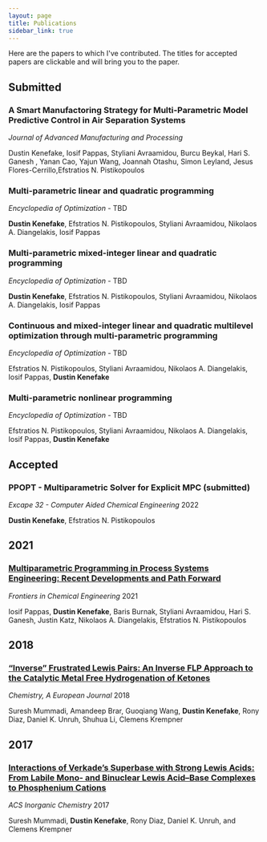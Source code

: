 ```yaml
---
layout: page
title: Publications
sidebar_link: true
---
```


Here are the papers to which I've contributed. The titles for accepted papers are clickable and will bring you to the paper.

## Submitted

### A Smart Manufactoring Strategy for Multi-Parametric Model Predictive Control in Air Separation Systems

*Journal of Advanced Manufacturing and Processing*

Dustin Kenefake, Iosif Pappas, Styliani Avraamidou, Burcu Beykal, Hari S. Ganesh , Yanan Cao, Yajun Wang, Joannah Otashu, Simon Leyland, Jesus Flores-Cerrillo,Efstratios N. Pistikopoulos

### Multi-parametric linear and quadratic programming

*Encyclopedia of Optimization* - TBD

**Dustin Kenefake**, Efstratios N. Pistikopoulos, Styliani Avraamidou, Nikolaos A. Diangelakis, Iosif Pappas

### Multi-parametric mixed-integer linear and quadratic programming

*Encyclopedia of Optimization* - TBD

**Dustin Kenefake**, Efstratios N. Pistikopoulos, Styliani Avraamidou, Nikolaos A. Diangelakis, Iosif Pappas

### Continuous and mixed-integer linear and quadratic multilevel optimization through multi-parametric programming

*Encyclopedia of Optimization* - TBD

Efstratios N. Pistikopoulos, Styliani Avraamidou, Nikolaos A. Diangelakis, Iosif Pappas,  **Dustin Kenefake**

### Multi-parametric nonlinear programming

*Encyclopedia of Optimization* - TBD

Efstratios N. Pistikopoulos, Styliani Avraamidou, Nikolaos A. Diangelakis, Iosif Pappas,  **Dustin Kenefake**

## Accepted

### PPOPT - Multiparametric Solver for Explicit MPC (submitted)

*Excape 32 - Computer Aided Chemical Engineering* 2022

**Dustin Kenefake**, Efstratios N. Pistikopoulos

## 2021

### [Multiparametric Programming in Process Systems Engineering: Recent Developments and Path Forward](https://doi.org/10.3389/fceng.2020.620168) 

*Frontiers in Chemical Engineering* 2021

Iosif Pappas, **Dustin Kenefake**, Baris Burnak, Styliani Avraamidou, Hari S. Ganesh, Justin Katz, Nikolaos A. Diangelakis, Efstratios N. Pistikopoulos


## 2018
### [“Inverse” Frustrated Lewis Pairs: An Inverse FLP Approach to the Catalytic Metal Free Hydrogenation of Ketones](https://doi.org/10.1002/chem.201804370)

*Chemistry, A European Journal* 2018

Suresh Mummadi, Amandeep Brar, Guoqiang Wang, **Dustin Kenefake**, Rony Diaz, Daniel K. Unruh, Shuhua Li, Clemens Krempner

## 2017
### [Interactions of Verkade’s Superbase with Strong Lewis Acids: From Labile Mono- and Binuclear Lewis Acid–Base Complexes to Phosphenium Cations](https://doi.org/10.1021/acs.inorgchem.7b01719)

*ACS Inorganic Chemistry* 2017

Suresh Mummadi, **Dustin Kenefake**, Rony Diaz, Daniel K. Unruh, and Clemens Krempner
